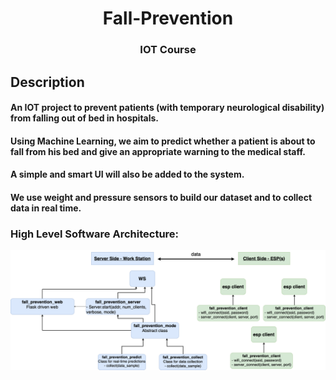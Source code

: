 <h1 align="center">Fall-Prevention</h1>
<h3 align="center">IOT Course</h3>

## Description
#### An IOT project to prevent patients (with temporary neurological disability) from falling out of bed in hospitals.
#### Using Machine Learning, we aim to predict whether a patient is about to fall from his bed and give an appropriate warning to the medical staff.
#### A simple and smart UI will also be added to the system.
#### We use weight and pressure sensors to build our dataset and to collect data in real time.

### High Level Software Architecture:
![alt text](https://github.com/Almogbs/Fall-Prevention/blob/main/other/sw_arch.drawio.png)
